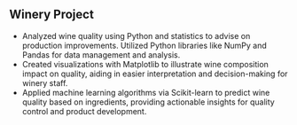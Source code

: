 ## Winery Project
* Analyzed wine quality using Python and statistics to advise on production improvements. Utilized Python libraries like NumPy and Pandas for data management and analysis.
* Created visualizations with Matplotlib to illustrate wine composition impact on quality, aiding in easier interpretation and decision-making for winery staff.
* Applied machine learning algorithms via Scikit-learn to predict wine quality based on ingredients, providing actionable insights for quality control and product development.
